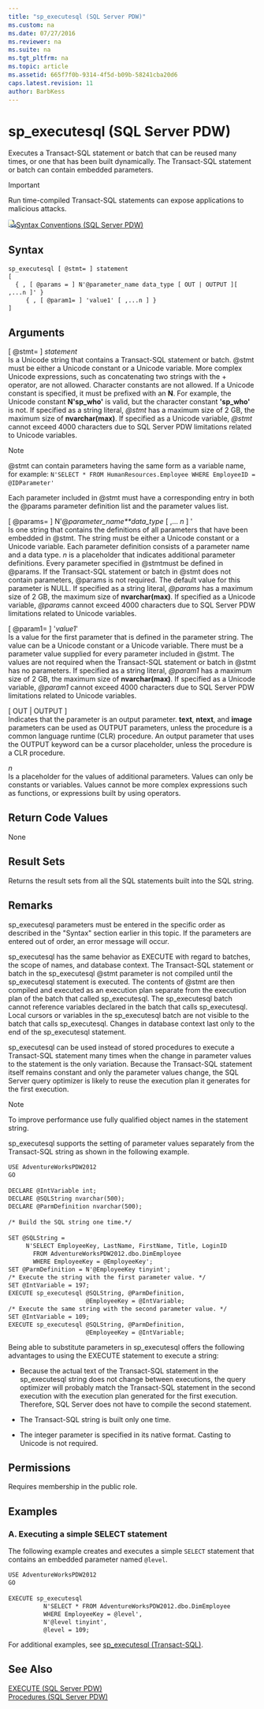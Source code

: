 ```yaml
---
title: "sp_executesql (SQL Server PDW)"
ms.custom: na
ms.date: 07/27/2016
ms.reviewer: na
ms.suite: na
ms.tgt_pltfrm: na
ms.topic: article
ms.assetid: 665f7f0b-9314-4f5d-b09b-58241cba20d6
caps.latest.revision: 11
author: BarbKess
---
```

# sp_executesql (SQL Server PDW)
Executes a Transact\-SQL statement or batch that can be reused many times, or one that has been built dynamically. The Transact\-SQL statement or batch can contain embedded parameters.  
  
> [!IMPORTANT]  
> Run time-compiled Transact\-SQL statements can expose applications to malicious attacks.  
  
![Topic link icon](../../mpp/sqlpdw/media/Topic_Link.gif "Topic_Link")[Syntax Conventions &#40;SQL Server PDW&#41;](../../mpp/sqlpdw/syntax-conventions-sql-server-pdw.md)  
  
## Syntax  
  
```  
sp_executesql [ @stmt= ] statement  
[   
  { , [ @params = ] N'@parameter_name data_type [ OUT | OUTPUT ][ ,...n ]' }   
     { , [ @param1= ] 'value1' [ ,...n ] }  
]  
```  
  
## Arguments  
[ @stmt= ] *statement*  
Is a Unicode string that contains a Transact\-SQL statement or batch. @stmt must be either a Unicode constant or a Unicode variable. More complex Unicode expressions, such as concatenating two strings with the + operator, are not allowed. Character constants are not allowed. If a Unicode constant is specified, it must be prefixed with an **N**. For example, the Unicode constant **N'sp_who'** is valid, but the character constant **'sp_who'** is not. If specified as a string literal, *@stmt* has a maximum size of 2 GB, the maximum size of **nvarchar(max)**. If specified as a Unicode variable, *@stmt* cannot exceed 4000 characters due to SQL Server PDW limitations related to Unicode variables.  
  
> [!NOTE]  
> @stmt can contain parameters having the same form as a variable name, for example: `N'SELECT * FROM HumanResources.Employee WHERE EmployeeID = @IDParameter'`  
  
Each parameter included in @stmt must have a corresponding entry in both the @params parameter definition list and the parameter values list.  
  
[ @params= ] N'@*parameter_name**data_type* [ ,... *n* ] '  
Is one string that contains the definitions of all parameters that have been embedded in @stmt. The string must be either a Unicode constant or a Unicode variable. Each parameter definition consists of a parameter name and a data type. *n* is a placeholder that indicates additional parameter definitions. Every parameter specified in @stmtmust be defined in @params. If the Transact\-SQL statement or batch in @stmt does not contain parameters, @params is not required. The default value for this parameter is NULL. If specified as a string literal, *@params* has a maximum size of 2 GB, the maximum size of **nvarchar(max)**. If specified as a Unicode variable, *@params* cannot exceed 4000 characters due to SQL Server PDW limitations related to Unicode variables.  
  
[ @param1= ] '*value1*'  
Is a value for the first parameter that is defined in the parameter string. The value can be a Unicode constant or a Unicode variable. There must be a parameter value supplied for every parameter included in @stmt. The values are not required when the Transact\-SQL statement or batch in @stmt has no parameters. If specified as a string literal, *@param1* has a maximum size of 2 GB, the maximum size of **nvarchar(max)**. If specified as a Unicode variable, *@param1* cannot exceed 4000 characters due to SQL Server PDW limitations related to Unicode variables.  
  
[ OUT | OUTPUT ]  
Indicates that the parameter is an output parameter. **text**, **ntext**, and **image** parameters can be used as OUTPUT parameters, unless the procedure is a common language runtime (CLR) procedure. An output parameter that uses the OUTPUT keyword can be a cursor placeholder, unless the procedure is a CLR procedure.  
  
*n*  
Is a placeholder for the values of additional parameters. Values can only be constants or variables. Values cannot be more complex expressions such as functions, or expressions built by using operators.  
  
## Return Code Values  
None  
  
## Result Sets  
Returns the result sets from all the SQL statements built into the SQL string.  
  
## Remarks  
sp_executesql parameters must be entered in the specific order as described in the "Syntax" section earlier in this topic. If the parameters are entered out of order, an error message will occur.  
  
sp_executesql has the same behavior as EXECUTE with regard to batches, the scope of names, and database context. The Transact\-SQL statement or batch in the sp_executesql @stmt parameter is not compiled until the sp_executesql statement is executed. The contents of @stmt are then compiled and executed as an execution plan separate from the execution plan of the batch that called sp_executesql. The sp_executesql batch cannot reference variables declared in the batch that calls sp_executesql. Local cursors or variables in the sp_executesql batch are not visible to the batch that calls sp_executesql. Changes in database context last only to the end of the sp_executesql statement.  
  
sp_executesql can be used instead of stored procedures to execute a Transact\-SQL statement many times when the change in parameter values to the statement is the only variation. Because the Transact\-SQL statement itself remains constant and only the parameter values change, the SQL Server query optimizer is likely to reuse the execution plan it generates for the first execution.  
  
> [!NOTE]  
> To improve performance use fully qualified object names in the statement string.  
  
sp_executesql supports the setting of parameter values separately from the Transact\-SQL string as shown in the following example.  
  
```  
USE AdventureWorksPDW2012  
GO  
  
DECLARE @IntVariable int;  
DECLARE @SQLString nvarchar(500);  
DECLARE @ParmDefinition nvarchar(500);  
  
/* Build the SQL string one time.*/  
  
SET @SQLString =  
     N'SELECT EmployeeKey, LastName, FirstName, Title, LoginID  
       FROM AdventureWorksPDW2012.dbo.DimEmployee   
       WHERE EmployeeKey = @EmployeeKey';  
SET @ParmDefinition = N'@EmployeeKey tinyint';  
/* Execute the string with the first parameter value. */  
SET @IntVariable = 197;  
EXECUTE sp_executesql @SQLString, @ParmDefinition,  
                      @EmployeeKey = @IntVariable;  
/* Execute the same string with the second parameter value. */  
SET @IntVariable = 109;  
EXECUTE sp_executesql @SQLString, @ParmDefinition,  
                      @EmployeeKey = @IntVariable;  
```  
  
Being able to substitute parameters in sp_executesql offers the following advantages to using the EXECUTE statement to execute a string:  
  
-   Because the actual text of the Transact\-SQL statement in the sp_executesql string does not change between executions, the query optimizer will probably match the Transact\-SQL statement in the second execution with the execution plan generated for the first execution. Therefore, SQL Server does not have to compile the second statement.  
  
-   The Transact\-SQL string is built only one time.  
  
-   The integer parameter is specified in its native format. Casting to Unicode is not required.  
  
## Permissions  
Requires membership in the public role.  
  
## Examples  
  
### A. Executing a simple SELECT statement  
The following example creates and executes a simple `SELECT` statement that contains an embedded parameter named `@level`.  
  
```  
USE AdventureWorksPDW2012  
GO  
  
EXECUTE sp_executesql   
          N'SELECT * FROM AdventureWorksPDW2012.dbo.DimEmployee   
          WHERE EmployeeKey = @level',  
          N'@level tinyint',  
          @level = 109;  
```  
  
For additional examples, see [sp_executesql (Transact-SQL)](http://msdn.microsoft.com/en-us/library/ms188001.aspx).  
  
## See Also  
[EXECUTE &#40;SQL Server PDW&#41;](../../mpp/sqlpdw/execute-sql-server-pdw.md)  
[Procedures &#40;SQL Server PDW&#41;](../../mpp/sqlpdw/procedures-sql-server-pdw.md)  
  
